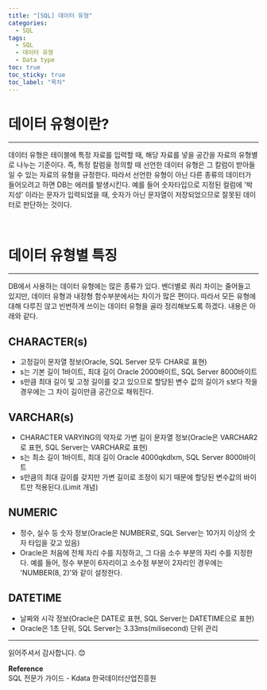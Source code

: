 ```yaml
---
title: "[SQL] 데이터 유형"
categories:
  - SQL
tags:
  - SQL
  - 데이터 유형
  - Data type
toc: true
toc_sticky: true
toc_label: "목차"
---
```


# 데이터 유형이란?
---
데이터 유형은 테이블에 특정 자료를 입력할 때, 해당 자료를 넣을 공간을 자료의 유형별로 나누는 기준이다. 즉, 특정 칼럼을 정의할 때 선언한 데이터 유형은 그 칼럼이 받아들일 수 있는 자료의 유형을 규정한다. 따라서 선언한 유형이 아닌 다른 종류의 데이터가 들어오려고 하면 DB는 에러를 발생시킨다. 예를 들어 숫자타입으로 지정된 컬럼에 '박지성' 이라는 문자가 입력되었을 때, 숫자가 아닌 문자열이 저장되었으므로 잘못된 데이터로 판단하는 것이다.

<br>

# 데이터 유형별 특징
---
DB에서 사용하는 데이터 유형에는 많은 종류가 있다. 벤더별로 쿼리 차이는 줄어들고 있지만, 데이터 유형과 내장형 함수부분에서는 차이가 많은 편이다. 따라서 모든 유형에 대해 다루진 않고 빈번하게 쓰이는 데이터 유형을 골라 정리해보도록 하겠다. 내용은 아래와 같다.

## CHARACTER(s)
- 고정길이 문자열 정보(Oracle, SQL Server 모두 CHAR로 표현)
- s는 기본 길이 1바이트, 최대 길이 Oracle 2000바이트, SQL Server 8000바이트
- s만큼 최대 길이 및 고정 길이를 갖고 있으므로 할당된 변수 값의 길이가 s보다 작을 경우에는 그 차이 길이만큼 공간으로 채워진다.

## VARCHAR(s)
- CHARACTER VARYING의 약자로 가변 길이 문자열 정보(Oracle은 VARCHAR2로 표현, SQL Server는 VARCHAR로 표현)
- s는 최소 길이 1바이트, 최대 길이 Oracle 4000qkdlxm, SQL Server 8000바이트
- s만큼의 최대 길이를 갖지만 가변 길이로 조정이 되기 때문에 할당된 변수값의 바이트만 적용된다.(Limit 개념)

## NUMERIC
- 정수, 실수 등 숫자 정보(Oracle은 NUMBER로, SQL Server는 10가지 이상의 숫자 타입을 갖고 있음)
- Oracle은 처음에 전체 자리 수를 지정하고, 그 다음 소수 부분의 자리 수를 지정한다. 예를 들어, 정수 부분이 6자리이고 소수점 부분이 2자리인 경우에는 'NUMBER(8, 2)'와 같이 설정한다.

## DATETIME
- 날짜와 시각 정보(Oracle은 DATE로 표현, SQL Server는 DATETIME으로 표현)
- Oracle은 1초 단위, SQL Server는 3.33ms(milisecond) 단위 관리

---

읽어주셔서 감사합니다. 😊 

__Reference__  
SQL 전문가 가이드 - Kdata 한국데이터산업진흥원